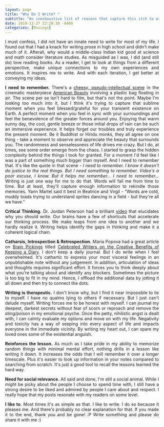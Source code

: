 ```yaml
---
layout: page
title: "Why Do I Write? "
subtitle: "An inexhaustive list of reasons that capture this itch to write"
date: 2019-12-27 22:28:30 -0400
categories: [Musings]
---
```


<p align="justify"> I must confess, I did not have an innate need to write for most of my life. I found out that I had a knack for writing prose in high school and didn't make much of it. Afterall, why would a middle-class Indian kid good at science and math consider literature studies. As misguided as I was, I did (and still do) love reading books. As a reader, I get to look at things from a different perspective, make unique connections to my own experiences and emotions. It inspires me to write. And with each iteration, I get better at conveying my ideas. </p>

<p align="justify"> <b>I need to remember.</b> There's a <a href="https://www.youtube.com/watch?v=Qssvnjj5Moo" target="_blank">cheesy, pseudo-intellectual scene</a> in the cinematic masterpiece <a href="https://en.wikipedia.org/wiki/American_Beauty_(1999_film)" target="_blank">American Beauty</a> involving a plastic bag floating in air. The scene per se isn't hard to film, but that's not the point. Maybe I'm looking too much into it, but I think it's trying to capture that sublime moment when you feel blessed/grateful for your transient existence on Earth. A perfect moment when you feel in sync with your surroundings and feel the benevolence of the greater forces around you. Enjoying that warm sunny day, the cool, gentle breeze or those initial drops of rain can be such an immersive experience. It helps forget our troubles and truly experience the present moment. Be it Buddhist or Hindu monks, they all agree on one thing - take a moment to observe and appreciate the beauty that surrounds you. The randomness and senselessness of life drives me crazy. But I do, at times, see some order emerge from the chaos. I started to grasp the hidden complexity behind the things I took for granted. For a moment I'd feel like I was a part of something much bigger than myself. And I need to remember that. It's like the quote in that scene - <i>I need to remember. I know it doesn't do justice to the real things. But I need something to remember. Video's a poor excuse, I know. But it helps me remember... I need to remember...</i> Writing is just one way for me to do that. Words will fail me from time to time. But at least, they'll capture enough information to rekindle those memories. Yann Martel said it best in Beatrice and Virgil - “Words are cold, muddy toads trying to understand sprites dancing in a field - but they're all we have.” </p>

<p align="justify"> <b>Critical Thinking.</b> Dr. Jordan Peterson had a brilliant <a href="https://youtu.be/x0vUsxhMczI">video</a> that elucidates why you should write. Our brains have a few of shortcuts that accelerate our thinking process. We make leaps from one idea to another and we hardly realize it. Writing helps identify the gaps in thinking and make it a coherent logical chain. </p>

<p align="justify"> <b>Catharsis, Introspection & Retrospection.</b> Maria Popova had a great article on <a href="https://www.brainpickings.org/" target="_blank">Brain Pickings</a> titled <a href="https://www.brainpickings.org/2014/09/04/famous-writers-on-keeping-a-diary/" target="_blank">Celebrated Writers on the Creative Benefits of Keeping a Diary</a>. I don't keep a daily journal. But I do write when I feel overwhelmed. It's cathartic to express your most visceral feelings in an unpublishable note without any judgement. In addition, articulation of ideas and thoughts requires significant effort. It forces you to think deeply about what you're talking about and identify any blockers. Sometimes the picture is too big to fit in my mind. Hence, I offload the additional data by jotting it all down and then try to connect the dots. </p>

<p align="justify"> <b>Writing is therapeutic.</b> I don't know why, but I find it near impossible to lie to myself. I have no qualms lying to others if necessary. But I just can't delude myself. Writing forces me to be honest with myself. I can journal my deepest, darkest secrets without fear of scorn or reproach and remove the sting/poison in my emotional psyche. Once the petty, nihilistic angst is dealt with, I can calmly evaluate my options and move on with my life. Negativity and toxicity has a way of seeping into every aspect of life and impacts everyone in the immediate vicinity. By writing my heart out, I can spare my loved ones some of the existential anguish. </p>

<p align="justify"> <b>Reinforces the lesson.</b> As much as I take pride in my ability to memorize random things with minimal mental effort, nothing drills in a lesson like writing it down. It increases the odds that I will remember it over a longer timescale. Plus it's easier to look up information in your notes compared to searching from scratch. It's just a good tool to recall the lessons learned the hard way. </p>

<p align="justify"> <b>Need for social relevance.</b> All said and done, I'm still a social animal. While I might be picky about the people I choose to spend time with, I still have a strong desire to be liked and admired by people I care about and respect. I really hope that my posts resonate with my readers on some level. </p> 

<p align="justify"> <b> I like to.</b> Most times it's as simple as that. I like to write. I do so because it pleases me. And there's probably no clear explanation for that. If you made it to the end, thank you and be gone! :P Write something and please do share it with me :) </p>
